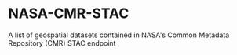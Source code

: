 # NASA-CMR-STAC
A list of geospatial datasets contained in NASA's Common Metadata Repository (CMR) STAC endpoint
